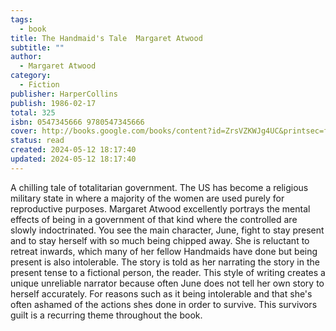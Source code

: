 ```yaml
---
tags:
  - book
title: The Handmaid's Tale  Margaret Atwood
subtitle: ""
author:
  - Margaret Atwood
category:
  - Fiction
publisher: HarperCollins
publish: 1986-02-17
total: 325
isbn: 0547345666 9780547345666
cover: http://books.google.com/books/content?id=ZrsVZKWJg4UC&printsec=frontcover&img=1&zoom=1&source=gbs_api
status: read
created: 2024-05-12 18:17:40
updated: 2024-05-12 18:17:40
---
```


A chilling tale of totalitarian government. The US has become a religious military state in where a majority of the women are used purely for reproductive purposes. Margaret Atwood excellently portrays the mental effects of being in a government of that kind where the controlled are slowly indoctrinated. You see the main character, June, fight to stay present and to stay herself with so much being chipped away. She is reluctant to retreat inwards, which many of her fellow Handmaids have done but being present is also intolerable. The story is told as her narrating the story in the present tense to a fictional person, the reader. This style of writing creates a unique unreliable narrator because often June does not tell her own story to herself accurately. For reasons such as it being intolerable and that she's often ashamed of the actions shes done in order to survive. This survivors guilt is a recurring theme throughout the book.  